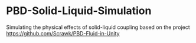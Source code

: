 # PBD-Solid-Liquid-Simulation
Simulating the physical effects of solid-liquid coupling based on the project https://github.com/Scrawk/PBD-Fluid-in-Unity
